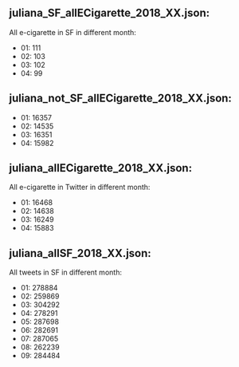 ## juliana_SF_allECigarette_2018_XX.json:
All e-cigarette in SF in different month: 
- 01: 111
- 02: 103
- 03: 102
- 04: 99

## juliana_not_SF_allECigarette_2018_XX.json:
- 01: 16357
- 02: 14535
- 03: 16351
- 04: 15982


## juliana_allECigarette_2018_XX.json:
All e-cigarette in Twitter in different month: 
- 01: 16468
- 02: 14638
- 03: 16249
- 04: 15883


## juliana_allSF_2018_XX.json:
All tweets in SF in different month: 
- 01: 278884
- 02: 259869
- 03: 304292
- 04: 278291
- 05: 287698
- 06: 282691
- 07: 287065
- 08: 262239
- 09: 284484










